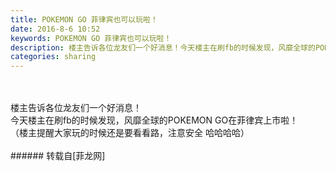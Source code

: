 ```yaml
---
title: POKEMON GO 菲律宾也可以玩啦！
date: 2016-8-6 10:52
keywords: POKEMON GO 菲律宾也可以玩啦！
description: 楼主告诉各位龙友们一个好消息！今天楼主在刷fb的时候发现，风靡全球的POKEMON GO在菲律宾上市啦！（楼主提醒大家玩的时候还是要看看路，注意安全 哈哈哈哈）
categories: sharing
---
```

<td class="t_f" id="postmessage_379154">

<br/>
<br/>
楼主告诉各位龙友们一个好消息！<br/>
今天楼主在刷fb的时候发现，风靡全球的POKEMON GO在菲律宾上市啦！<br/>
（楼主提醒大家玩的时候还是要看看路，注意安全 哈哈哈哈）<br/>
<br/>
<img alt="" border="0" class="zoom" data-cf-modified-1156c0f4fb677187916091d7-="" file="http://www.flw.ph/data/appbyme/upload/image/201608/06/lcKAR9iBjxr2.jpg" id="aimg_JT2Ee" lazyloadthumb="1" onclick="" onmouseover="" src="http://www.flw.ph/data/appbyme/upload/image/201608/06/lcKAR9iBjxr2.jpg"/><br/>
<img alt="" border="0" class="zoom" data-cf-modified-1156c0f4fb677187916091d7-="" file="http://www.flw.ph/data/appbyme/upload/image/201608/06/7Nd6jdZf6O0Q.jpg" id="aimg_fTpfI" lazyloadthumb="1" onclick="" onmouseover="" src="http://www.flw.ph/data/appbyme/upload/image/201608/06/7Nd6jdZf6O0Q.jpg"/><br/>
</td>
###### 转载自[菲龙网]